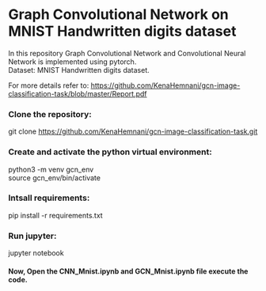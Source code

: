 # Graph Convolutional Network on MNIST Handwritten digits dataset

In this repository Graph Convolutional Network and Convolutional Neural Network is 
implemented using pytorch. \
Dataset: MNIST Handwritten digits dataset.

For more details refer to: 
https://github.com/KenaHemnani/gcn-image-classification-task/blob/master/Report.pdf

### Clone the repository: 
git clone https://github.com/KenaHemnani/gcn-image-classification-task.git

### Create and activate the python virtual environment: 
python3 -m venv gcn_env \
source gcn_env/bin/activate

### Intsall requirements: 
pip install -r requirements.txt 

### Run jupyter: 
jupyter notebook


#### Now, Open the CNN_Mnist.ipynb and GCN_Mnist.ipynb file execute the code.

